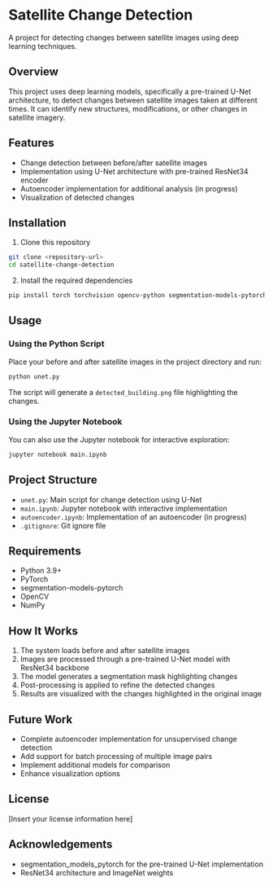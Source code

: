 # Satellite Change Detection

A project for detecting changes between satellite images using deep learning techniques.

## Overview

This project uses deep learning models, specifically a pre-trained U-Net architecture, to detect changes between satellite images taken at different times. It can identify new structures, modifications, or other changes in satellite imagery.

## Features

- Change detection between before/after satellite images 
- Implementation using U-Net architecture with pre-trained ResNet34 encoder
- Autoencoder implementation for additional analysis (in progress)
- Visualization of detected changes

## Installation

1. Clone this repository
```bash
git clone <repository-url>
cd satellite-change-detection
```

2. Install the required dependencies
```bash
pip install torch torchvision opencv-python segmentation-models-pytorch numpy
```

## Usage

### Using the Python Script

Place your before and after satellite images in the project directory and run:

```bash
python unet.py
```

The script will generate a `detected_building.png` file highlighting the changes.

### Using the Jupyter Notebook

You can also use the Jupyter notebook for interactive exploration:

```bash
jupyter notebook main.ipynb
```

## Project Structure

- `unet.py`: Main script for change detection using U-Net
- `main.ipynb`: Jupyter notebook with interactive implementation
- `autoencoder.ipynb`: Implementation of an autoencoder (in progress)
- `.gitignore`: Git ignore file

## Requirements

- Python 3.9+
- PyTorch
- segmentation-models-pytorch
- OpenCV
- NumPy

## How It Works

1. The system loads before and after satellite images
2. Images are processed through a pre-trained U-Net model with ResNet34 backbone
3. The model generates a segmentation mask highlighting changes
4. Post-processing is applied to refine the detected changes
5. Results are visualized with the changes highlighted in the original image

## Future Work

- Complete autoencoder implementation for unsupervised change detection
- Add support for batch processing of multiple image pairs
- Implement additional models for comparison
- Enhance visualization options

## License

[Insert your license information here]

## Acknowledgements

- segmentation_models_pytorch for the pre-trained U-Net implementation
- ResNet34 architecture and ImageNet weights
